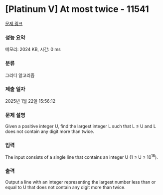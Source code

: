 # [Platinum V] At most twice - 11541 

[문제 링크](https://www.acmicpc.net/problem/11541) 

### 성능 요약

메모리: 2024 KB, 시간: 0 ms

### 분류

그리디 알고리즘

### 제출 일자

2025년 1월 22일 15:56:12

### 문제 설명

<p>Given a positive integer U, find the largest integer L such that L ≤ U and L does not contain any digit more than twice.</p>

### 입력 

 <p>The input consists of a single line that contains an integer U (1 ≤ U ≤ 10<sup>18</sup>).</p>

### 출력 

 <p>Output a line with an integer representing the largest number less than or equal to U that does not contain any digit more than twice.</p>

